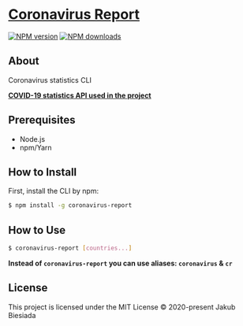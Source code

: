 # [Coronavirus Report](https://github.com/awesome-cli/coronavirus-report)

[![NPM version](https://img.shields.io/npm/v/coronavirus-report.svg?style=flat-square)](https://www.npmjs.com/package/coronavirus-report)
[![NPM downloads](https://img.shields.io/npm/dm/coronavirus-report.svg?style=flat-square)](https://www.npmjs.com/package/coronavirus-report)

## About

Coronavirus statistics CLI

**[COVID-19 statistics API used in the project](https://covid19.mathdro.id/api)**

## Prerequisites

- Node.js
- npm/Yarn

## How to Install

First, install the CLI by npm:

```sh
$ npm install -g coronavirus-report
```

## How to Use

```sh
$ coronavirus-report [countries...]
```

**Instead of `coronavirus-report` you can use aliases: `coronavirus` & `cr`**

## License

This project is licensed under the MIT License © 2020-present Jakub Biesiada
